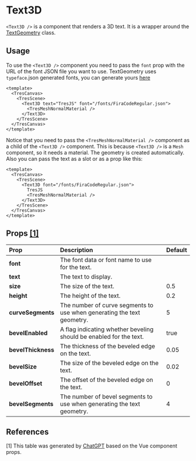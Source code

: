 # Text3D <Badge type="warning" text="^1.1.0" />

`<Text3D />` is a component that renders a 3D text. It is a wrapper around the [TextGeometry](https://threejs.org/docs/#api/en/geometries/TextGeometry) class.

<StackBlitzEmbed projectId="tresjs-text3d-cientos" />

## Usage

To use the `<Text3D />` component you need to pass the `font` prop with the URL of the font JSON file you want to use. TextGeometry uses `typeface`.json generated fonts, you can generate yours [here](http://gero3.github.io/facetype.js/)

```vue
<template>
  <TresCanvas>
    <TresScene>
      <Text3D text="TresJS" font="/fonts/FiraCodeRegular.json">
        <TresMeshNormalMaterial />
      </Text3D>
    </TresScene>
  </TresCanvas>
</template>
```

Notice that you need to pass the `<TresMeshNormalMaterial />` component as a child of the `<Text3D />` component. This is because `<Text3D />` is a `Mesh` component, so it needs a material. The geometry is created automatically. Also you can pass the text as a slot or as a prop like this:

```vue
<template>
  <TresCanvas>
    <TresScene>
      <Text3D font="/fonts/FiraCodeRegular.json">
        TresJS
        <TresMeshNormalMaterial />
      </Text3D>
    </TresScene>
  </TresCanvas>
</template>
```

## Props [[1]](#1)

| Prop               | Description                                                            | Default |
| :----------------- | :--------------------------------------------------------------------- | ------- |
| **font**           | The font data or font name to use for the text.                        |         |
| **text**           | The text to display.                                                   |         |
| **size**           | The size of the text.                                                  | 0.5     |
| **height**         | The height of the text.                                                | 0.2     |
| **curveSegments**  | The number of curve segments to use when generating the text geometry. | 5       |
| **bevelEnabled**   | A flag indicating whether beveling should be enabled for the text.     | true    |
| **bevelThickness** | The thickness of the beveled edge on the text.                         | 0.05    |
| **bevelSize**      | The size of the beveled edge on the text.                              | 0.02    |
| **bevelOffset**    | The offset of the beveled edge on the text.                            | 0       |
| **bevelSegments**  | The number of bevel segments to use when generating the text geometry. | 4       |

## References

<a id="1">[1]</a>
This table was generated by [ChatGPT](https://chat.openai.com/chat) based on the Vue component props.
